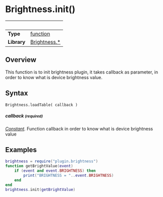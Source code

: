 # Brightness.init()

|                      | &nbsp;
| -------------------- | ---------------------------------------------------------------
| __Type__             | [function](http://docs.coronalabs.com/api/type/Function.html)
| __Library__          | [Brightness.*](Readme.markdown)


## Overview

This function is to init brightness plugin, it takes callback as parameter, in order to know what is device brightness value.


## Syntax

	Brightness.loadTable( callback )

##### callback <small>(required)</small>
_[Constant](http://docs.coronalabs.com/api/type/Function.html)._ Function callback in order to know what is device brightness value


## Examples

``````lua
brightness = require("plugin.brightness")
function getBrightValue(event)
    if (event and event.BRIGHTNESS) then
        print("BRIGHTNESS = "..event.BRIGHTNESS)
    end
end
brightness.init(getBrightValue)
``````
